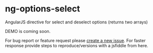 # ng-options-select
AngularJS directive for select and deselect options (returns two arrays)

DEMO is coming soon.

For bug report or feature request please <a href="https://github.com/Gottesk/ng-options-select/issues/new">create a new issue</a>. For faster response provide steps to reproduce/versions with a jsfiddle from here.
